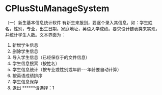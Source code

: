 # CPlusStuManageSystem

（一）新生基本信息统计软件
有新生来报到，要逐个录入其信息，如：学生姓名，性别，专业，出生日期，家庭地址，英语入学成绩。要求设计链表类来实现，并统计学生人数。文本界面为：
1. 新增学生信息 
2. 删除学生信息
3. 导入学生信息（已经保存于的文件信息）
4. 学生信息搜索（按姓名）
5. 学生信息统计（按专业或性别或年龄---年龄要自动计算）
6. 按英语成绩排序
7. 学生信息保存
8. 退出
******请选择：1
